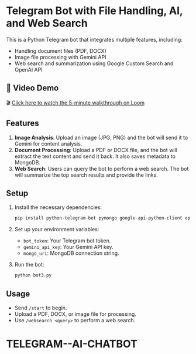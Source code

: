 # Telegram Bot with File Handling, AI, and Web Search

This is a Python Telegram bot that integrates multiple features, including:
- Handling document files (PDF, DOCX)
- Image file processing with Gemini API
- Web search and summarization using Google Custom Search and OpenAI API


## 🎥 Video Demo

🎬 [Click here to watch the 5-minute walkthrough on Loom](https://www.loom.com/share/1dc0d4c5eee34071bcbeab539155ef18?sid=3a6826b7-c1b4-4795-b45d-9a7870db0dd6)

## Features
1. **Image Analysis**: Upload an image (JPG, PNG) and the bot will send it to Gemini for content analysis.
2. **Document Processing**: Upload a PDF or DOCX file, and the bot will extract the text content and send it back. It also saves metadata to MongoDB.
3. **Web Search**: Users can query the bot to perform a web search. The bot will summarize the top search results and provide the links.

## Setup

1. Install the necessary dependencies:
    ```bash
    pip install python-telegram-bot pymongo google-api-python-client openai pillow pdfplumber python-docx
    ```

2. Set up your environment variables:
    - `bot_token`: Your Telegram bot token.
    - `gemini_api_key`: Your Gemini API key.
    - `mongo_uri`: MongoDB connection string.

3. Run the bot:
    ```bash
    python bot3.py
    ```

## Usage

- Send `/start` to begin.
- Upload a PDF, DOCX, or image file for processing.
- Use `/websearch <query>` to perform a web search.
# TELEGRAM--AI-CHATBOT
